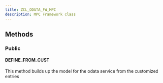 ```yaml
---
title: ZCL_ODATA_FW_MPC
description: MPC Framework class
---
```


## Methods

### Public

#### DEFINE_FROM_CUST

This method builds up the model for the odata service from the customized entries

